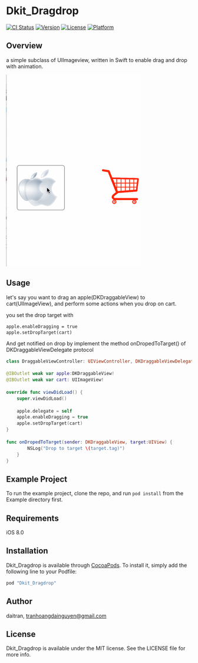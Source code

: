 # Dkit_Dragdrop

[![CI Status](http://img.shields.io/travis/daitran/Dkit_Dragdrop.svg?style=flat)](https://travis-ci.org/daitran/Dkit_Dragdrop)
[![Version](https://img.shields.io/cocoapods/v/Dkit_Dragdrop.svg?style=flat)](http://cocoapods.org/pods/Dkit_Dragdrop)
[![License](https://img.shields.io/cocoapods/l/Dkit_Dragdrop.svg?style=flat)](http://cocoapods.org/pods/Dkit_Dragdrop)
[![Platform](https://img.shields.io/cocoapods/p/Dkit_Dragdrop.svg?style=flat)](http://cocoapods.org/pods/Dkit_Dragdrop)

## Overview

a simple subclass of UIImageview, written in Swift to enable drag and drop with animation.

![](image.gif?raw=true "Dkit_Dragdrop screenshot")

## Usage
let's say you want to drag an apple(DKDraggableView) to cart(UIImageView), and perform some actions when you drop on cart.

you set the drop target with 
```
apple.enableDragging = true
apple.setDropTarget(cart)

```
And get notified on drop by implement the method onDropedToTarget() of DKDraggableViewDelegate protocol

```Swift
class DraggableViewController: UIViewController, DKDraggableViewDelegate {

@IBOutlet weak var apple:DKDraggableView!
@IBOutlet weak var cart: UIImageView!

override func viewDidLoad() {
    super.viewDidLoad()

    apple.delegate = self
    apple.enableDragging = true
    apple.setDropTarget(cart)
}

func onDropedToTarget(sender: DKDraggableView, target:UIView) {
        NSLog("Drop to target \(target.tag)")
    }
}

```

## Example Project

To run the example project, clone the repo, and run `pod install` from the Example directory first.

## Requirements

iOS 8.0

## Installation

Dkit_Dragdrop is available through [CocoaPods](http://cocoapods.org). To install
it, simply add the following line to your Podfile:

```ruby
pod "Dkit_Dragdrop"
```

## Author

daitran, tranhoangdainguyen@gmail.com

## License

Dkit_Dragdrop is available under the MIT license. See the LICENSE file for more info.
